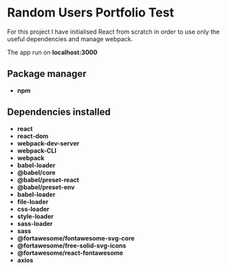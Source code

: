 # Random Users Portfolio Test

For this project I have initialised React from scratch in order to use only the useful dependencies and manage webpack.

The app run on **localhost:3000**

## Package manager

- **npm**

## Dependencies installed

- **react** 
- **react-dom** 
- **webpack-dev-server**
- **webpack-CLI**
- **webpack**
- **babel-loader**
- **@babel/core**
- **@babel/preset-react**
- **@babel/preset-env**
- **babel-loader**
- **file-loader**
- **css-loader**
- **style-loader**
- **sass-loader**
- **sass**
- **@fortawesome/fontawesome-svg-core**
- **@fortawesome/free-solid-svg-icons**
- **@fortawesome/react-fontawesome**
- **axios**



